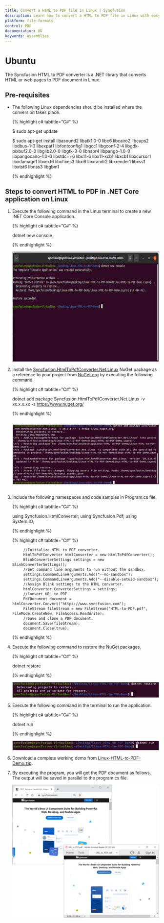 ```yaml
---
title: Convert a HTML to PDF file in Linux | Syncfusion
description: Learn how to convert a HTML to PDF file in Linux with easy steps using Syncfusion .NET HTML converter library.
platform: file-formats
control: PDF
documentation: UG
keywords: Assemblies
---
```


# Ubuntu

The Syncfusion HTML to PDF converter is a .NET library that converts HTML or web pages to PDF document in Linux.
## Pre-requisites

 * The following Linux dependencies should be installed where the conversion takes place. 

   {% highlight c# tabtitle="C#" %}

   $ sudo apt-get update

   $ sudo apt-get install libasound2 libatk1.0-0 libc6 libcairo2 libcups2 libdbus-1-3 libexpat1 libfontconfig1 libgcc1 libgconf-2-4 libgdk-pixbuf2.0-0 libglib2.0-0 libgtk-3-0 libnspr4 libpango-1.0-0 libpangocairo-1.0-0 libstdc++6 libx11-6 libx11-xcb1 libxcb1 libxcursor1 libxdamage1 libxext6 libxfixes3 libxi6 libxrandr2 libxrender1 libxss1 libxtst6 libnss3 libgbm1

   {% endhighlight %}


## Steps to convert HTML to PDF in .NET Core application on Linux

1. Execute the following command in the Linux terminal to create a new .NET Core Console application.

   {% highlight c# tabtitle="C#" %}

   dotnet new console

   {% endhighlight %}

   ![Convert HTMLToPDF Linux Step1](htmlconversion_images/LinuxStep1.png)

2. Install the [Syncfusion.HtmlToPdfConverter.Net.Linux](https://www.nuget.org/packages/Syncfusion.HtmlToPdfConverter.Net.Linux/) NuGet package as a reference to your project from [NuGet.org](https://www.nuget.org/) by executing the following command.

   {% highlight c# tabtitle="C#" %}

   dotnet add package Syncfusion.HtmlToPdfConverter.Net.Linux -v xx.x.x.xx -s https://www.nuget.org/

   {% endhighlight %}

   ![Convert HTMLToPDF Linux Step2](htmlconversion_images/LinuxStep2.png)

3. Include the following namespaces and code samples in Program.cs file.

   {% highlight c# tabtitle="C#" %}

   using Syncfusion.HtmlConverter;
   using Syncfusion.Pdf;
   using System.IO;

   {% endhighlight %}

   {% highlight c# tabtitle="C#" %}

            //Initialize HTML to PDF converter. 
            HtmlToPdfConverter htmlConverter = new HtmlToPdfConverter();
            BlinkConverterSettings settings = new BlinkConverterSettings();
            //Set command line arguments to run without the sandbox. 
            settings.CommandLineArguments.Add("--no-sandbox");
            settings.CommandLineArguments.Add("--disable-setuid-sandbox");
            //Assign Blink settings to the HTML converter.
            htmlConverter.ConverterSettings = settings;
            //Convert URL to PDF.
            PdfDocument document = htmlConverter.Convert("https://www.syncfusion.com");
            FileStream fileStream = new FileStream("HTML-to-PDF.pdf", FileMode.CreateNew, FileAccess.ReadWrite);
            //Save and close a PDF document. 
            document.Save(fileStream);
            document.Close(true);

   {% endhighlight %}

4. Execute the following command to restore the NuGet packages.

   {% highlight c# tabtitle="C#" %}

   dotnet restore

   {% endhighlight %}

   ![Convert HTMLToPDF Linux Step3](htmlconversion_images/LinuxStep3.png)

5. Execute the following command in the terminal to run the application.

   {% highlight c# tabtitle="C#" %}

   dotnet run

   {% endhighlight %}

   ![Convert HTMLToPDF Linux Step4](htmlconversion_images/LinuxStep4.png)

6. Download a complete working demo from [Linux-HTML-to-PDF-Demo.zip](https://www.syncfusion.com/downloads/support/directtrac/general/ze/Linux-HTML-to-PDF-Demo1625305923).

7. By executing the program, you will get the PDF document as follows. The output will be saved in parallel to the program.cs file.

   ![Convert HTMLToPDF Linux5](htmlconversion_images/htmltopdfoutput.png)
